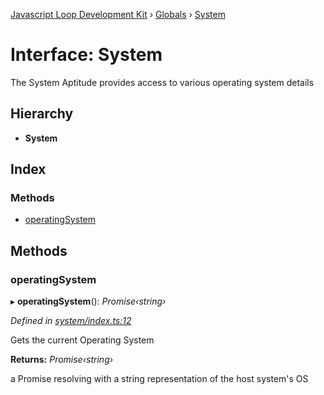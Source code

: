[Javascript Loop Development Kit](../README.md) › [Globals](../globals.md) › [System](system.md)

# Interface: System

The System Aptitude provides access to various operating system details

## Hierarchy

* **System**

## Index

### Methods

* [operatingSystem](system.md#operatingsystem)

## Methods

###  operatingSystem

▸ **operatingSystem**(): *Promise‹string›*

*Defined in [system/index.ts:12](https://github.com/open-olive/loop-development-kit/blob/ba5f0aac/ldk/javascript/src/system/index.ts#L12)*

Gets the current Operating System

**Returns:** *Promise‹string›*

a Promise resolving with a string representation of the host system's OS
